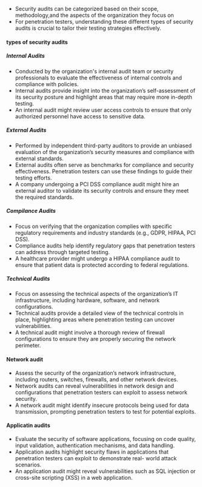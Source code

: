 - Security audits can be categorized based on their scope, methodology,and the aspects of the organization they focus on
- For penetration testers, understanding these different types of security
audits is crucial to tailor their testing strategies effectively.

#### types of security audits
##### Internal Audits
- Conducted by the organization's internal
audit team or security professionals to
evaluate the effectiveness of internal
controls and compliance with policies.
- Internal audits provide insight into the
organization’s self-assessment of its
security posture and highlight areas
that may require more in-depth testing.
- An internal audit might review
user access controls to ensure
that only authorized personnel
have access to sensitive data.
##### External Audits
- Performed by independent third-party
auditors to provide an unbiased
evaluation of the organization’s security
measures and compliance with external
standards.
- External audits often serve as
benchmarks for compliance and security
effectiveness. Penetration testers can
use these findings to guide their testing
efforts.
- A company undergoing a PCI DSS
compliance audit might hire an
external auditor to validate its
security controls and ensure they
meet the required standards.

##### Compilance Audits
- Focus on verifying that the organization
complies with specific regulatory
requirements and industry standards
(e.g., GDPR, HIPAA, PCI DSS).
- Compliance audits help identify
regulatory gaps that penetration testers
can address through targeted testing.
- A healthcare provider might
undergo a HIPAA compliance
audit to ensure that patient data
is protected according to federal
regulations.

##### Technical Audits
- Focus on assessing the technical aspects
of the organization’s IT infrastructure,
including hardware, software, and
network configurations.
- Technical audits provide a detailed view
of the technical controls in place,
highlighting areas where penetration
testing can uncover vulnerabilities.
- A technical audit might involve a
thorough review of firewall
configurations to ensure they are
properly securing the network
perimeter.

#### Network audit
- Assess the security of the organization’s
network infrastructure, including routers,
switches, firewalls, and other network
devices.
- Network audits can reveal vulnerabilities
in network design and configurations
that penetration testers can exploit to
assess network security.
- A network audit might identify
insecure protocols being used for
data transmission, prompting
penetration testers to test for
potential exploits.


#### Applicatin audits
- Evaluate the security of software
applications, focusing on code quality,
input validation, authentication
mechanisms, and data handling.
- Application audits highlight security
flaws in applications that penetration
testers can exploit to demonstrate real-
world attack scenarios.
- An application audit might reveal
vulnerabilities such as SQL
injection or cross-site scripting
(XSS) in a web application.
